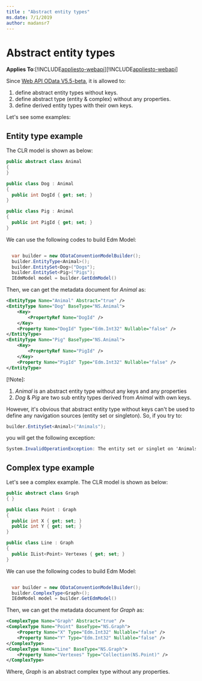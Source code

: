 ```yaml
---
title : "Abstract entity types"
ms.date: 7/1/2019
author: madansr7
---
```

# Abstract entity types
**Applies To**:[!INCLUDE[appliesto-webapi](../includes/appliesto-webapi-v7.md)][!INCLUDE[appliesto-webapi](../includes/appliesto-webapi-v6.md)]

Since [Web API OData V5.5-beta](https://www.nuget.org/packages/Microsoft.AspNet.OData/5.5.0-beta), it is allowed to:

1. define abstract entity types without keys.
2. define abstract type (entity & complex) without any properties.
3. define derived entity types with their own keys.

Let's see some examples:

## Entity type example

The CLR model is shown as below:

```C#
public abstract class Animal
{
}

public class Dog : Animal
{
  public int DogId { get; set; }
}

public class Pig : Animal
{
  public int PigId { get; set; }
}
```

We can use the following codes to build Edm Model:

```C#

  var builder = new ODataConventionModelBuilder();
  builder.EntityType<Animal>();
  builder.EntitySet<Dog>("Dogs");
  builder.EntitySet<Pig>("Pigs");
  IEdmModel model = builder.GetEdmModel()
```

Then, we can get the metadata document for *Animal* as:

```XML
<EntityType Name="Animal" Abstract="true" />
<EntityType Name="Dog" BaseType="NS.Animal">
    <Key>
        <PropertyRef Name="DogId" />
    </Key>
    <Property Name="DogId" Type="Edm.Int32" Nullable="false" />
</EntityType>
<EntityType Name="Pig" BaseType="NS.Animal">
    <Key>
        <PropertyRef Name="PigId" />
    </Key>
    <Property Name="PigId" Type="Edm.Int32" Nullable="false" />
</EntityType>
```

[!Note]:

1. *Animal* is an abstract entity type without any keys and any properties
2. *Dog* & *Pig* are two sub entity types derived from *Animal* with own keys. 

However, it's obvious that abstract entity type without keys can't be used to define any navigation sources (entity set or singleton). 
So, if you try to:

```C#
builder.EntitySet<Animal>("Animals");
```

you will get the following exception:

```C#
System.InvalidOperationException: The entity set or singlet on 'Animals' is based on type 'NS.Animal' that has no keys defined.
```

## Complex type example

Let's see a complex example. The CLR model is shown as below:

```C#
public abstract class Graph
{ }

public class Point : Graph
{
  public int X { get; set; }
  public int Y { get; set; }
}

public class Line : Graph
{
  public IList<Point> Vertexes { get; set; }
}
```    

We can use the following codes to build Edm Model:

```C#

  var builder = new ODataConventionModelBuilder();
  builder.ComplexType<Graph>();
  IEdmModel model = builder.GetEdmModel()
```

Then, we can get the metadata document for *Graph* as:

```XML
<ComplexType Name="Graph" Abstract="true" />
<ComplexType Name="Point" BaseType="NS.Graph">
    <Property Name="X" Type="Edm.Int32" Nullable="false" />
    <Property Name="Y" Type="Edm.Int32" Nullable="false" />
</ComplexType>
<ComplexType Name="Line" BaseType="NS.Graph">
    <Property Name="Vertexes" Type="Collection(NS.Point)" />
</ComplexType>
```

Where, *Graph* is an abstract complex type without any properties.